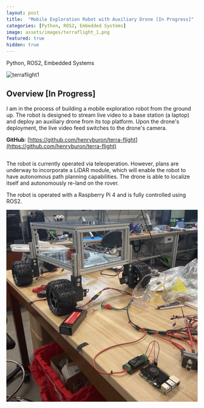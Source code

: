 ```yaml
---
layout: post
title:  "Mobile Exploration Robot with Auxiliary Drone [In Progress]"
categories: [Python, ROS2, Embedded Systems]
image: assets/images/terraflight_1.png
featured: true
hidden: true
---
```


Python, ROS2, Embedded Systems

![terraflight1](/assets/gifs/terraflight_1.gif)

## Overview [In Progress]

I am in the process of building a mobile exploration robot from the ground up. The robot is designed to stream live video to a base station (a laptop) and deploy an auxiliary drone from its top platform. Upon the drone's deployment, the live video feed switches to the drone's camera.

**GitHub**: [https://github.com/henryburon/terra-flight](https://github.com/henryburon/terra-flight)


<div style="background-color: white; height: 1px;"></div>


The robot is currently operated via teleoperation. However, plans are underway to incorporate a LiDAR module, which will enable the robot to have autonomous path planning capabilities. The drone is able to localize itself and autonomously re-land on the rover.

The robot is operated with a Raspberry Pi 4 and is fully controlled using ROS2.

![terraflight2](/assets/images/terraflight_2.jpg)